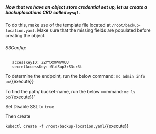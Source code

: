 </br>

##### Now that we have an object store credential set up, let us create a backuplocations CRD called `mysql`.


To do this, make use of the template file located at `/root/backup-location.yaml`. Make sure that the missing fields are populated before creating the object.

###### S3Config:

       accessKeyID: ZZYYXXWWVVUU
       secretAccessKey: 0ldSup3rS3cr3t


To determine the endpoint, run the below command:
`mc admin info px`{{execute}}


To find the path/ bucket-name, run the below command:
`mc ls px`{{execute}}'

Set Disable SSL to `true`

Then create

```kubectl create -f /root/backup-location.yaml```{{execute}}

